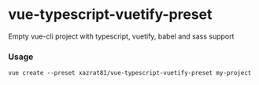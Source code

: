 # vue-typescript-vuetify-preset
Empty vue-cli project with typescript, vuetify, babel and sass support

### Usage
```
vue create --preset xazrat81/vue-typescript-vuetify-preset my-project
```
